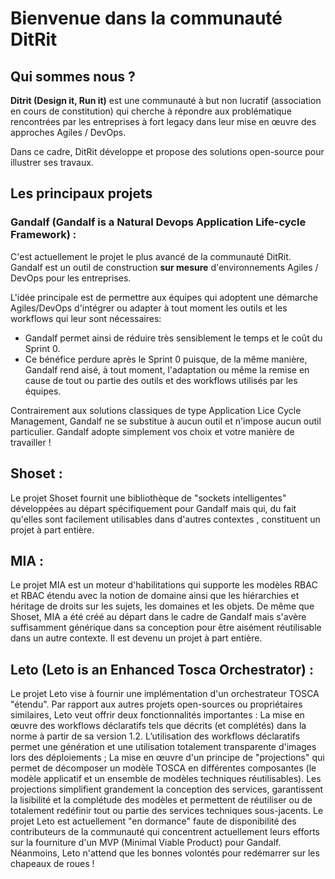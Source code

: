 # Bienvenue dans la communauté DitRit

## Qui sommes nous ?
**Ditrit (Design it, Run it)** est une communauté à but non lucratif (association en cours de constitution) qui cherche à répondre aux problématique rencontrées par les entreprises à fort legacy  dans leur mise en œuvre des approches Agiles / DevOps. 

Dans ce cadre, DitRit développe et propose des solutions open-source pour illustrer ses travaux.

## Les principaux projets 

### Gandalf (Gandalf is a Natural Devops Application Life-cycle Framework) :
C'est actuellement le projet le plus avancé de la communauté DitRit. 
Gandalf est un outil de construction **sur mesure** d'environnements Agiles / DevOps pour les entreprises. 

L'idée principale est de permettre aux équipes qui adoptent une démarche Agiles/DevOps d'intégrer ou adapter à tout moment les outils et les workflows qui leur sont nécessaires:

* Gandalf permet ainsi de réduire très sensiblement le temps et le coût du Sprint 0. 
* Ce bénéfice perdure après le Sprint 0 puisque, de la même manière, Gandalf rend aisé, à tout moment, l'adaptation ou même la remise en cause de tout ou partie des outils et des workflows utilisés par les équipes.

Contrairement aux solutions classiques de type Application Lice Cycle Management, Gandalf ne se substitue à aucun outil et n'impose aucun outil particulier. Gandalf adopte simplement vos choix et votre manière de travailler !

## Shoset :
Le projet Shoset fournit une bibliothèque de "sockets intelligentes" développées au départ spécifiquement pour Gandalf mais qui, du fait qu'elles sont facilement utilisables dans d'autres contextes , constituent un projet à part entière.

## MIA :
Le projet MIA est un moteur d'habilitations qui supporte les modèles RBAC et RBAC étendu avec la notion de domaine ainsi que les hiérarchies et héritage de droits sur les sujets, les domaines et les objets. De même que Shoset, MIA a été créé au départ dans le cadre de Gandalf mais s'avère suffisamment générique dans sa conception pour être aisément réutilisable dans un autre contexte. Il est devenu un projet à part entière.

## Leto (Leto is an Enhanced Tosca Orchestrator) :

Le projet Leto vise à fournir une implémentation d'un orchestrateur TOSCA "étendu". Par rapport aux autres projets open-sources ou propriétaires similaires, Leto veut offrir deux fonctionnalités importantes :
La mise en œuvre des workflows déclaratifs tels que décrits (et complétés) dans la norme à partir de sa version 1.2. L’utilisation des workflows déclaratifs permet une génération et une utilisation totalement transparente d'images lors des déploiements ;
La mise en œuvre d'un principe de "projections" qui permet de décomposer un modèle TOSCA en différentes composantes (le modèle applicatif et un ensemble de modèles techniques réutilisables). Les projections simplifient grandement la conception des services, garantissent la lisibilité et la complétude des modèles et permettent de réutiliser ou de totalement redéfinir tout ou partie des services techniques sous-jacents.
Le projet Leto est actuellement "en dormance" faute de disponibilité des contributeurs de la communauté qui concentrent actuellement leurs efforts sur la fourniture d'un MVP (Minimal Viable Product) pour Gandalf. Néanmoins, Leto n'attend que les bonnes volontés pour redémarrer sur les chapeaux de roues !
